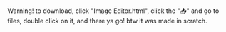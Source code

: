 Warning! 
to download, click "Image Editor.html", click the "📥" and go to files, double click on it, and there ya go! btw it was made in scratch.
